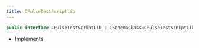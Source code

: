 ```yaml
---
title: CPulseTestScriptLib
---
```


```csharp
public interface CPulseTestScriptLib : ISchemaClass<CPulseTestScriptLib>, ISchemaField, ISchemaClass, INativeHandle
```

- Implements

